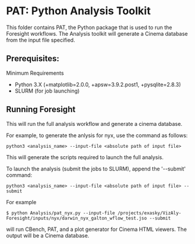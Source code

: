 # PAT: Python Analysis Toolkit

This folder contains PAT, the Python package that is used to run the Foresight workflows. The Analysis toolkit will generate a Cinema database from the input file specified.

## Prerequisites:

Minimum Requirements
* Python 3.X (+matplotlib=2.0.0, +apsw=3.9.2.post1, +pysqlite=2.8.3)
* SLURM (for job launching)

## Running Foresight
This will run the full analysis workflow and generate a cinema database. 

For example, to generate the anlysis for nyx, use the command as follows:
```
python3 <analysis_name> --input-file <absolute path of input file>
```
This will generate the scripts required to launch the full analysis.

To launch the analysis (submit the jobs to SLURM), append the '--submit' command:
```
python3 <analysis_name> --input-file <absolute path of input file> --submit
```

For example
```
$ python Analysis/pat_nyx.py --input-file /projects/exasky/VizAly-Foresight/inputs/nyx/darwin_nyx_galton_wflow_test.jso --submit
```
will run CBench, PAT, and a plot generator for Cinema HTML viewers. The output will be a Cinema database.

